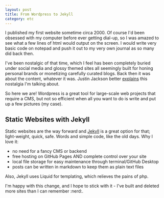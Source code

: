 ```yaml
---
layout: post
title: From Wordpress to Jekyll
category: etc  
---
```

I published my first website sometime circa 2000. Of course I'd been obsessed with my computer before ever getting dial-up, so I was amazed to see what a few lines of html would output on the screen. I would write very basic code on notepad and push it out to my very own journal as so many did back then.

I've been nostalgic of that time, which I feel has been completely buried under social media and glossy themed sites all seemingly built for honing personal brands or monetizing carefully curated blogs. Back then it was about the content, whatever it was. Justin Jackson better [explains](https://justinjackson.ca/webmaster/) this nostalgia I'm talking about.

So here we are! Wordpress is a great tool for large-scale web projects that require a CMS, but not so efficient when all you want to do is write and put up a few pictures (my case).

## Static Websites with Jekyll
Static websites are the way forward and [Jekyll](http://jekyllrb.com) is a great option for that; light-weight, quick, safe. Words and simple code, like the old days. Why I love it:

* no need for a fancy CMS or backend
* free hosting on GitHub Pages AND complete control over your site
* local file storage for easy maintenance through terminal/GitHub Desktop
* posts can be written in markdown to keep them as plain text files

Also, Jekyll uses Liquid for templating, which relieves the pains of php.

I'm happy with this change, and I hope to stick with it - I've built and deleted more sites than I can remember :nerd:.
